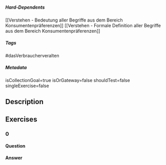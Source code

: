 ##### Hard-Dependents

[[Verstehen - Bedeutung aller Begriffe aus dem Bereich Konsumentenpräferenzen]]
[[Verstehen - Formale Definition aller Begriffe aus dem Bereich Konsumentenpräferenzen]]

##### Tags

#dasVerbraucherveralten

##### Metadata

isCollectionGoal=true
isOrGateway=false
shouldTest=false
singleExercise=false

## Description

## Exercises

### 0

#### Question

#### Answer
